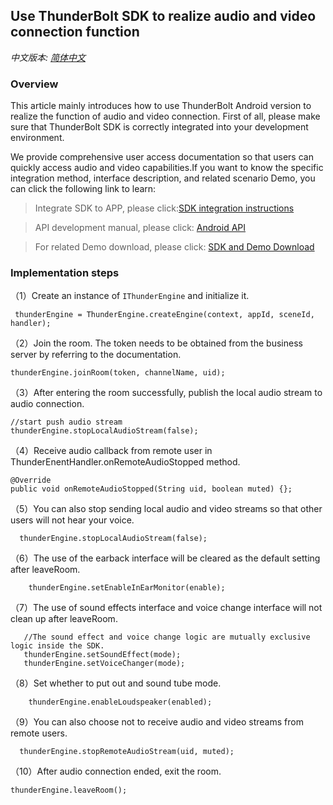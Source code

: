 ## Use ThunderBolt SDK to realize audio and video connection function
*中文版本: [简体中文](README.zh.md)*

### Overview
This article mainly introduces how to use ThunderBolt Android version to realize the function of audio and video connection. First of all, please make sure that ThunderBolt SDK is correctly integrated into your development environment.

We provide comprehensive user access documentation so that users can quickly access audio and video capabilities.If you want to know the specific integration method, interface description, and related scenario Demo, you can click the following link to learn:

> Integrate SDK to APP, please click:[SDK integration instructions](https://docs.aivacom.com/cloud/cn/product_category/rtc_service/rt_video_interaction/integration_and_start/integration_and_start_android.html)

> API development manual, please click: [Android API](https://docs.aivacom.com/cloud/cn/product_category/rtc_service/rt_video_interaction/api/Android/v2.7.0/category.html)

> For related Demo download, please click: [SDK and Demo Download](https://docs.aivacom.com/download)

### Implementation steps
（1）Create an instance of `IThunderEngine` and initialize it.

```
 thunderEngine = ThunderEngine.createEngine(context, appId, sceneId, handler);
```

（2）Join the room. The token needs to be obtained from the business server by referring to the documentation.

```
thunderEngine.joinRoom(token, channelName, uid);	
```

（3）After entering the room successfully, publish the local audio stream to audio connection.

```
//start push audio stream
thunderEngine.stopLocalAudioStream(false);

```

（4）Receive audio callback from remote user in ThunderEnentHandler.onRemoteAudioStopped method.

```
@Override
public void onRemoteAudioStopped(String uid, boolean muted) {};
```

（5）You can also stop sending local audio and video streams so that other users will not hear your voice.

```
  thunderEngine.stopLocalAudioStream(false);
```
（6）The use of the earback interface will be cleared as the default setting after leaveRoom.

```
    thunderEngine.setEnableInEarMonitor(enable);
```
（7）The use of sound effects interface and voice change interface will not clean up after leaveRoom.

```
   //The sound effect and voice change logic are mutually exclusive logic inside the SDK.
   thunderEngine.setSoundEffect(mode);
   thunderEngine.setVoiceChanger(mode);
```

（8）Set whether to put out and sound tube mode.

```
    thunderEngine.enableLoudspeaker(enabled);
```
（9）You can also choose not to receive audio and video streams from remote users.

```
  thunderEngine.stopRemoteAudioStream(uid, muted);
```

（10）After audio connection ended, exit the room.

```
thunderEngine.leaveRoom();
```
